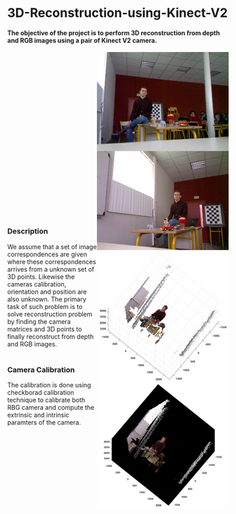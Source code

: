 # 3D-Reconstruction-using-Kinect-V2
#### The objective of the project is to perform 3D reconstruction from depth and RGB images using a pair of Kinect V2 camera. 

<img src=LeftRgbobjects_scene21.png align="right" width = 300>
<img src=RightRgbobjects_scene21.png align="right" width = 300>

<br>
<br>
<br>
<br>
<br>

<img src=Results/final_2.png align="right" width = 300>
<img src=Results/final_2_1.png align="right" width = 300>

<br>
<br>
<br>
<br>
<br>
<br>
<br>
<br>
<br>
<br>
<br>
<br>
<br>
<br>
<br>
<br>
<br>


### Description
We assume that a set of image correspondences are given where these correspondences arrives from a unknown set of 3D points. Likewise the cameras calibration, orientation and position are also unknown. The primary task of such problem is to solve reconstruction problem by finding the camera matrices and 3D points to finally reconstruct from depth and RGB images.
<br>
<br>

### Camera Calibration
The calibration is done using checkborad calibration technique to calibrate both RBG camera and compute the extrinsic and intrinsic paramters of the camera.
<br>

<br>
<br>
